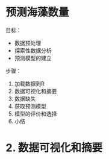 # 预测海藻数量

目标：
- 数据预处理
- 探索性数据分析
- 预测模型的建立

步骤：

1. 加载数据到R
2. 数据可视化和摘要
3. 数据缺失
4. 获取预测模型
5. 模型的评价和选择
6. 小结



# 2. 数据可视化和摘要


